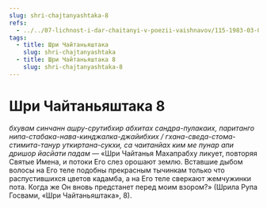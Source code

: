 ```yaml
---
slug: shri-chajtanyashtaka-8
refs:
  - ../../07-lichnost-i-dar-chaitanyi-v-poezii-vaishnavov/115-1983-03-08-a2-krasota-shri-chajtani-kommentarii-na-shloki-rupy-gosvami.md
tags:
  - title: Шри Чайтаньяштака
    slug: shri-chajtanyashtaka
  - title: Шри Чайтаньяштака 8
    slug: shri-chajtanyashtaka-8
---
```


# Шри Чайтаньяштака 8

*бхувам синчанн ашру-срутибхир абхитах сандра-пулакаих, паританго нипа-стабака-нава-кинджалка-джайибхих / гхана-сведа-стома-стимита-танур уткиртана-сукхи, са чаитанйах ким ме пунар апи дришор йасйати падам* — «Шри Чайтанья Махапрабху ликует, повторяя Святые Имена, и потоки Его слез орошают землю. Вставшие дыбом волосы на Его теле подобны прекрасным тычинкам только что распустившихся цветов кадамба, а на Его теле сверкают жемчужинки пота. Когда же Он вновь предстанет перед моим взором?» (Шрила Рупа Госвами, «Шри Чайтаньяштака», 8).


